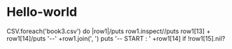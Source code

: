 # Hello-world
CSV.foreach('book3.csv') do |row1|/puts row1.inspect//puts row1[13] +  row1[14]/puts '--' +row1.join(', ')
puts '-- START : ' +row1[14] if !row1[15].nil?

